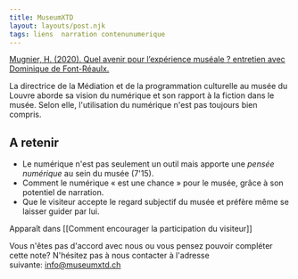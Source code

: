 ```yaml
---
title: MuseumXTD
layout: layouts/post.njk
tags: liens  narration contenunumerique
---
```

[Mugnier, H. (2020). Quel avenir pour l’expérience muséale ? entretien avec Dominique de Font-Réaulx.](https://esprit.presse.fr/video/quel-avenir-pour-l-experience-museale-43142?fbclid=IwAR3A3Fm_WPuwZQfPQlNMKpWuAQzeqjevpaA33H339FrvnV3hOT1ANUD8l18) 

La directrice de la Médiation et de la programmation culturelle au musée du Louvre aborde sa vision du numérique et son rapport à la fiction dans le musée. Selon elle, l'utilisation du numérique n'est pas toujours bien compris.

## A retenir
- Le numérique n'est pas seulement un outil mais apporte une *pensée numérique* au sein du musée (7'15). 
- Comment le numérique « est une chance » pour le musée, grâce à son potentiel de narration. 
- Que le visiteur accepte le regard subjectif du musée et préfère même se laisser guider par lui. 


Apparaît dans [[Comment encourager la participation du visiteur]]

Vous n'êtes pas d'accord avec nous ou vous pensez pouvoir compléter cette note? N'hésitez pas à nous contacter à l'adresse suivante: [info@museumxtd.ch](mailto:info@museumxtd.ch)

